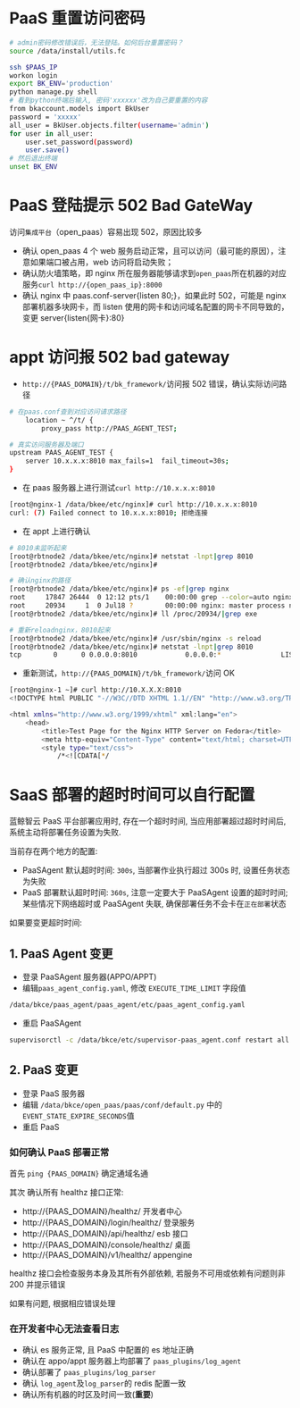 # PaaS 重置访问密码

```bash
# admin密码修改错误后，无法登陆。如何后台重置密码？  
source /data/install/utils.fc

ssh $PAAS_IP
workon login
export BK_ENV='production'
python manage.py shell
# 看到python终端后输入, 密码'xxxxxx'改为自己要重置的内容
from bkaccount.models import BkUser
password = 'xxxxx'
all_user = BkUser.objects.filter(username='admin')
for user in all_user:
	user.set_password(password)
	user.save()
# 然后退出终端
unset BK_ENV
```

# PaaS 登陆提示 502 Bad GateWay

访问`集成平台`（open_paas）容易出现 502，原因比较多

- 确认 open_paas 4 个 web 服务启动正常，且可以访问（最可能的原因），注意如果端口被占用，web 访问将启动失败；
- 确认防火墙策略，即 nginx 所在服务器能够请求到`open_paas`所在机器的对应服务`curl http://{open_paas_ip}:8000`
- 确认 nginx 中 paas.conf-server{listen 80;}，如果此时 502，可能是 nginx 部署机器多块网卡，而 listen 使用的网卡和访问域名配置的网卡不同导致的，变更 server{listen{网卡}:80}

# appt 访问报 502 bad gateway

- `http://{PAAS_DOMAIN}/t/bk_framework/`访问报 502 错误，确认实际访问路径

```bash
# 在paas.conf查到对应访问请求路径
    location ~ ^/t/ {
        proxy_pass http://PAAS_AGENT_TEST;

# 真实访问服务器及端口
upstream PAAS_AGENT_TEST {
    server 10.x.x.x:8010 max_fails=1  fail_timeout=30s;
}
```

- 在 paas 服务器上进行测试`curl http://10.x.x.x:8010`

```bash
[root@nginx-1 /data/bkee/etc/nginx]# curl http://10.x.x.x:8010
curl: (7) Failed connect to 10.x.x.x:8010; 拒绝连接
```

- 在 appt 上进行确认

```bash
# 8010未监听起来
[root@rbtnode2 /data/bkee/etc/nginx]# netstat -lnpt|grep 8010
[root@rbtnode2 /data/bkee/etc/nginx]#

# 确认nginx的路径
[root@rbtnode2 /data/bkee/etc/nginx]# ps -ef|grep nginx
root     17847 26444  0 12:12 pts/1    00:00:00 grep --color=auto nginx
root     20934     1  0 Jul18 ?        00:00:00 nginx: master process nginx
[root@rbtnode2 /data/bkee/etc/nginx]# ll /proc/20934/|grep exe

# 重新reloadnginx，8010起来
[root@rbtnode2 /data/bkee/etc/nginx]# /usr/sbin/nginx -s reload
[root@rbtnode2 /data/bkee/etc/nginx]# netstat -lnpt|grep 8010
tcp        0      0 0.0.0.0:8010            0.0.0.0:*               LISTEN      20934/nginx: master
```

- 重新测试，`http://{PAAS_DOMAIN}/t/bk_framework/`访问 OK

```bash
[root@nginx-1 ~]# curl http://10.X.X.X:8010
<!DOCTYPE html PUBLIC "-//W3C//DTD XHTML 1.1//EN" "http://www.w3.org/TR/xhtml11/DTD/xhtml11.dtd">

<html xmlns="http://www.w3.org/1999/xhtml" xml:lang="en">
    <head>
        <title>Test Page for the Nginx HTTP Server on Fedora</title>
        <meta http-equiv="Content-Type" content="text/html; charset=UTF-8" />
        <style type="text/css">
            /*<![CDATA[*/

```

# SaaS 部署的超时时间可以自行配置

蓝鲸智云 PaaS 平台部署应用时, 存在一个超时时间, 当应用部署超过超时时间后, 系统主动将部署任务设置为失败.

当前存在两个地方的配置:

- PaaSAgent 默认超时时间: `300s`, 当部署作业执行超过 300s 时, 设置任务状态为失败
- PaaS 部署默认超时时间: `360s`, 注意一定要大于 PaaSAgent 设置的超时时间; 某些情况下网络超时或 PaaSAgent 失联, 确保部署任务不会卡在`正在部署`状态

如果要变更超时时间:

## 1. PaaS Agent 变更

- 登录 PaaSAgent 服务器(APPO/APPT)
- 编辑`paas_agent_config.yaml`, 修改 `EXECUTE_TIME_LIMIT` 字段值
```bash
/data/bkce/paas_agent/paas_agent/etc/paas_agent_config.yaml
```
- 重启 PaaSAgent
```bash
supervisorctl -c /data/bkce/etc/supervisor-paas_agent.conf restart all
```
## 2. PaaS 变更

- 登录 PaaS 服务器
- 编辑 `/data/bkce/open_paas/paas/conf/default.py` 中的`EVENT_STATE_EXPIRE_SECONDS`值
- 重启 PaaS

### 如何确认 PaaS 部署正常

首先 `ping {PAAS_DOMAIN}` 确定通域名通

其次 确认所有 healthz 接口正常:

- http://{PAAS_DOMAIN}/healthz/ 开发者中心
- http://{PAAS_DOMAIN}/login/healthz/ 登录服务
- http://{PAAS_DOMAIN}/api/healthz/ esb 接口
- http://{PAAS_DOMAIN}/console/healthz/ 桌面
- http://{PAAS_DOMAIN}/v1/healthz/  appengine

healthz 接口会检查服务本身及其所有外部依赖, 若服务不可用或依赖有问题则非 200 并提示错误

如果有问题, 根据相应错误处理  

### 在开发者中心无法查看日志

- 确认 es 服务正常, 且 PaaS 中配置的 es 地址正确
- 确认在 appo/appt 服务器上均部署了 `paas_plugins/log_agent`
- 确认部署了 `paas_plugins/log_parser`
- 确认 `log_agent`及`log_parser`的 redis 配置一致
- 确认所有机器的时区及时间一致(**重要**)


